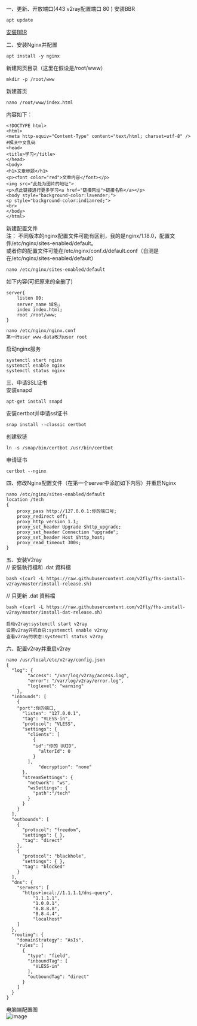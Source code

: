 一、更新、开放端口(443  v2ray配置端口 80 ) 安装BBR  
```
apt update
```

[安装BBR](https://github.com/twtmactt/test/blob/master/%E5%BC%80%E5%90%AFbbr)  

二、安装Nginx并配置  
```
apt install -y nginx
```

新建网页目录（这里在假设是/root/www）  
```
mkdir -p /root/www
```

新建首页  
```
nano /root/www/index.html
```
内容如下：  
```
<!DOCTYPE html>
<html>
<meta http-equiv="Content-Type" content="text/html; charset=utf-8" /> #解决中文乱码
<head>
<title>学习</title>
</head>
<body>
<h1>文章标题</h1>
<p><font color="red">文章内容</font></p>
<img src="此处为图片的地址">
<p>点此链接进行更多学习<a href="链接网址">链接名称</a></p>
<body style="background-color:lavender;">
<p style="background-color:indianred;">
<br>
</body>
</html>
```

新建配置文件  
注： 不同版本的nginx配置文件可能有区别，我的是nginx/1.18.0，配置文件/etc/nginx/sites-enabled/default。  
或者你的配置文件可能在/etc/nginx/conf.d/default.conf（自测是在/etc/nginx/sites-enabled/default）  
```
nano /etc/nginx/sites-enabled/default
```
如下内容(可把原来的全删了)  
```
server{
    listen 80;
    server_name 域名;
    index index.html;
    root /root/www;
}
```
```
nano /etc/nginx/nginx.conf
第一行user www-data改为user root
```

启动nginx服务  
```
systemctl start nginx
systemctl enable nginx
systemctl status nginx
```

三、申请SSL证书  
安装snapd  
```
apt-get install snapd
```

安装certbot并申请ssl证书
```
snap install --classic certbot
```

创建软链
```
ln -s /snap/bin/certbot /usr/bin/certbot
```

申请证书
```
certbot --nginx
```

四、修改Nginx配置文件（在第一个server中添加如下内容）并重启Nginx
```
nano /etc/nginx/sites-enabled/default
location /tech
{
    proxy_pass http://127.0.0.1:你的端口号;
    proxy_redirect off;
    proxy_http_version 1.1;
    proxy_set_header Upgrade $http_upgrade;
    proxy_set_header Connection "upgrade";
    proxy_set_header Host $http_host;
    proxy_read_timeout 300s;
}
```

五、安装V2ray  
// 安裝執行檔和 .dat 資料檔  
```
bash <(curl -L https://raw.githubusercontent.com/v2fly/fhs-install-v2ray/master/install-release.sh)
```

// 只更新 .dat 資料檔  
```
bash <(curl -L https://raw.githubusercontent.com/v2fly/fhs-install-v2ray/master/install-dat-release.sh)
```
```
启动v2ray:systemctl start v2ray
设置v2ray开机自启:systemctl enable v2ray
查看v2ray的状态:systemctl status v2ray
```

六、配置v2ray并重启v2ray  
```
nano /usr/local/etc/v2ray/config.json
{
  "log": {
        "access": "/var/log/v2ray/access.log",
        "error": "/var/log/v2ray/error.log",
        "loglevel": "warning"
    },
  "inbounds": [
    {
    "port":你的端口,
      "listen": "127.0.0.1",
      "tag": "VLESS-in",
      "protocol": "VLESS",
      "settings": {
        "clients": [
          {
          "id":"你的 UUID",
            "alterId": 0
          }
        ],
            "decryption": "none"
      },
      "streamSettings": {
        "network": "ws",
        "wsSettings": {
          "path":"/tech" 
        }
      }
    }
  ],
  "outbounds": [
    {
      "protocol": "freedom",
      "settings": { },
      "tag": "direct"
    },
    {
      "protocol": "blackhole",
      "settings": { },
      "tag": "blocked"
    }
  ],
  "dns": {
    "servers": [
      "https+local://1.1.1.1/dns-query",
          "1.1.1.1",
          "1.0.0.1",
          "8.8.8.8",
          "8.8.4.4",
          "localhost"
    ]
  },
  "routing": {
    "domainStrategy": "AsIs",
    "rules": [
      {
        "type": "field",
        "inboundTag": [
          "VLESS-in"
        ],
        "outboundTag": "direct"
      }
    ]
  }
}
```

电脑端配置图  
![image](https://pic.334015.xyz/i/2025/02/03/ftwqan.png)

